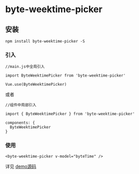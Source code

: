 # byte-weektime-picker

## 安装
```
npm install byte-weektime-picker -S
```

### 引入

```
//main.js中全局引入

import ByteWeektimePicker from 'byte-weektime-picker'

Vue.use(ByteWeektimePicker)

```
或者
```
//组件中局部引入

import { ByteWeektimePicker } from 'byte-weektime-picker'

components: {
  ByteWeektimePicker
}

```

### 使用

```
<byte-weektime-picker v-model="byteTime" />
```

详见 [demo源码](https://github.com/vincentzyc/byte-weektime-picker/blob/master/src/App.vue)